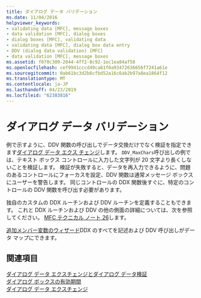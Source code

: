```yaml
---
title: ダイアログ データ バリデーション
ms.date: 11/04/2016
helpviewer_keywords:
- validating data [MFC], message boxes
- data validation [MFC], dialog boxes
- dialog boxes [MFC], validating data
- validating data [MFC], dialog box data entry
- DDV (dialog data validation) [MFC]
- data validation [MFC], message boxes
ms.assetid: f070c309-2044-4ff2-8c92-1ec1ea84af58
ms.openlocfilehash: cef9941cccd49ca61f0a93472636656f7241a61e
ms.sourcegitcommit: 0ab61bc3d2b6cfbd52a16c6ab2b97a8ea1864f12
ms.translationtype: MT
ms.contentlocale: ja-JP
ms.lasthandoff: 04/23/2019
ms.locfileid: "62383816"
---
```

# <a name="dialog-data-validation"></a>ダイアログ データ バリデーション

例で示すように、DDV 関数の呼び出しでデータ交換だけでなく検証を指定できます[ダイアログ データ エクス チェンジ](../mfc/dialog-data-exchange.md)します。 `DDV_MaxChars`呼び出しの例では、テキスト ボックス コントロールに入力した文字列が 20 文字より長くしないことを検証します。 検証が失敗すると、データを再入力できるように、問題のあるコントロールにフォーカスを設定、DDV 関数は通常メッセージ ボックスにユーザーを警告します。 同じコントロールの DDX 関数後すぐに、特定のコントロールの DDV 関数を呼び出す必要があります。

独自のカスタムの DDX ルーチンおよび DDV ルーチンを定義することもできます。 これと DDX ルーチンおよび DDV の他の側面の詳細については、次を参照してください。 [MFC テクニカル ノート 26](../mfc/tn026-ddx-and-ddv-routines.md)します。

[追加メンバー変数のウィザード](../ide/add-member-variable-wizard.md)DDX のすべてを記述および DDV 呼び出しがデータ マップにできます。

## <a name="see-also"></a>関連項目

[ダイアログ データ エクスチェンジとダイアログ データ検証](../mfc/dialog-data-exchange-and-validation.md)<br/>
[ダイアログ ボックスの有効期間](../mfc/life-cycle-of-a-dialog-box.md)<br/>
[ダイアログ データ エクスチェンジ](../mfc/dialog-data-exchange.md)
